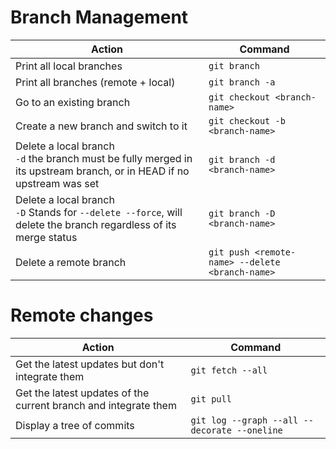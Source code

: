 # Branch Management

| Action | Command |
| ------ | ------- |
| Print all local branches |  `git branch` | 
| Print all branches (remote + local) | `git branch -a`
| Go to an existing branch | `git checkout <branch-name>`
| Create a new branch and switch to it | `git checkout -b <branch-name>`
| Delete a local branch <br/>`-d` the branch must be fully merged in its upstream branch, or in HEAD if no upstream was set | `git branch -d <branch-name>` | 
| Delete a local branch <br/> `-D` Stands for `--delete --force`, will delete the branch regardless of its merge status | `git branch -D <branch-name>` |
| Delete a remote branch | `git push <remote-name> --delete <branch-name>`

# Remote changes

| Action | Command |
| ------ | ------- |
| Get the latest updates but don't integrate them | `git fetch --all`
| Get the latest updates of the current branch and integrate them | `git pull`
| Display a tree of commits | `git log --graph --all --decorate --oneline`